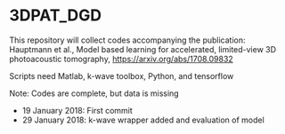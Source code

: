 # 3DPAT_DGD

This repository will collect codes accompanying the publication:
Hauptmann et al., Model based learning for accelerated, limited-view 3D 
photoacoustic tomography, https://arxiv.org/abs/1708.09832

Scripts need Matlab, k-wave toolbox, Python, and tensorflow

Note: Codes are complete, but data is missing

- 19 January 2018: First commit
- 29 January 2018: k-wave wrapper added and evaluation of model
